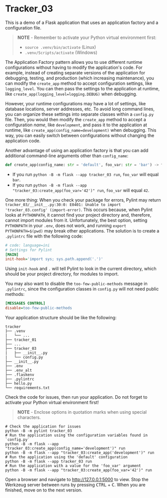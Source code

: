 # Tracker_03

This is a demo of a Flask application that uses an application factory and a configuration file.

> **NOTE** - Remember to activate your Python virtual environment first:
>
> - `source .venv/bin/activate` (Linux)
> - `.venv/Scripts/activate` (Windows)

The Application Factory pattern allows you to use different runtime configurations without having to modify the application's code. For example, instead of creating separate versions of the application for debugging, testing, and production (which increasing maintenance), you can modify the `create_app` method to accept configuration settings, like `logging_level`. You can then pass the settings to the application at runtime, like `create_app(logging_level=logging.DEBUG)` when debugging.

However, your runtime configurations may have a lot of settings, like database locations, server addresses, etc. To avoid long command lines, you can organize these settings into separate classes within a `config.py` file. Then, you would then modify the `create_app` method to accept a configuration *name*, like `development`, and pass it to the application at runtime, like `create_app(config_name=development)` when debugging. This way, you can easily switch between configurations without changing the application code.

Another advantage of using an application factory is that you can add additional command-line arguments other than `config_name`:

```python
def create_app(config_name: str = 'default', foo_var: str = 'bar') -> flask.Flask:
```

- If you run `python -B -m flask --app tracker_03 run`, `foo_var` will equal `bar`.
- If you run `python -B -m flask --app "tracker_03:create_app(foo_var='42')" run`, `foo_var` will equal `42`.

One more thing: When you check your package for errors, Pylint may return `tracker_03/__init__.py:30:0: E0401: Unable to import 'tracker_03.config' (import-error)`. This occurs because, when Pylint looks at `PYTHONPATH`, it cannot find your project directory and, therefore, cannot import modules from it. Unfortunately, the best option, setting `PYTHONPATH` in your `.env`, does not work, and running `export PYTHONPATH=$(pwd)` may break other applications. The solution is to create a `.pylintrc` file with the following code:

```ini
# code: language=ini
# Settings for Pylint
[MAIN]
init-hook='import sys; sys.path.append('.')'
```

Using `init-hook` and `.` will tell Pylint to look in the current directory, which should be your project directory, for modules to import.

You may also want to disable the `too-few-public-methods` message in `.pylintrc`, since the configuration classes in `config.py` will not need public methods:

```ini
[MESSAGES CONTROL]
disable=too-few-public-methods
```

Your application structure should be like the following:

```text
tracker
├── .venv
|   └── ...
├── tracker_01
├── ...
├── tracker_03
|   ├── __init__.py
|   └── config.py
├── __init__.py
├── .env
├── .env_alt
├── .flaskenv
├── .pylintrc
├── hello.py
└── requirements.txt
```

Check the code for issues, then run your application. Do not forget to activate your Python virtual environment first!

> **NOTE** - Enclose options in quotation marks when using special characters.

```shell
# Check the application for issues
python -B -m pylint tracker_03
# Run the application using the configuration variables found in `config.py`
python -B -m flask --app "tracker_03:create_app(config_name='development')" run
python -B -m flask --app "tracker_03:create_app('development')" run
# Run the application using the 'default' configuration
python -B -m flask --app tracker_03 run
# Run the application with a value for the 'foo_var' argument
python -B -m flask --app "tracker_03:create_app(foo_var='42')" run
```

Open a browser and navigate to <http://127.0.0.1:5000> to view. Stop the Werkzeug server between runs by pressing <kbd>CTRL</kbd> +  <kbd>C</kbd>. When you are finished, move on to the next version.
